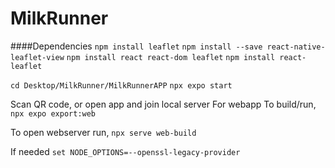 # MilkRunner

####Dependencies
`npm install leaflet`
`npm install --save react-native-leaflet-view`
`npm install react react-dom leaflet`
`npm install react-leaflet`

`cd Desktop/MilkRunner/MilkRunnerAPP`
`npx expo start`

Scan QR code, or open app and join local server
For webapp To build/run, 
`npx expo export:web`

To open webserver run, 
`npx serve web-build`

If needed
`set NODE_OPTIONS=--openssl-legacy-provider`


